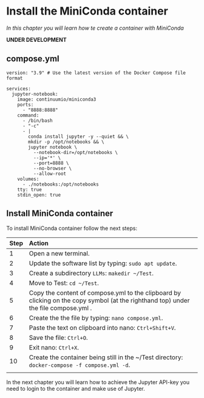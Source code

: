 # Install the MiniConda container

*In this chapter you will learn how te create a container with MiniConda*

**UNDER DEVELOPMENT**

## compose.yml

```
version: "3.9" # Use the latest version of the Docker Compose file format

services:
  jupyter-notebook:
    image: continuumio/miniconda3
    ports:
      - "8888:8888"
    command: 
      - /bin/bash
      - "-c"
      - |
        conda install jupyter -y --quiet && \
        mkdir -p /opt/notebooks && \
        jupyter notebook \
          --notebook-dir=/opt/notebooks \
          --ip='*' \
          --port=8888 \
          --no-browser \
          --allow-root
    volumes:
      - ./notebooks:/opt/notebooks 
    tty: true
    stdin_open: true
```

## Install MiniConda container

To install MiniConda container follow the next steps:

|Step        | Action      |
|:---------- | :---------- |
| 1 | Open a new terminal.|
| 2 | Update the software list by typing: `sudo apt update`. |
| 3 | Create a subdirectory `LLMs`: `makedir ~/Test`. |
| 4 | Move to Test: `cd ~/Test`. |
| 5 | Copy the content of compose.yml to the clipboard by clicking on the copy symbol (at the righthand top) under the file compose.yml . |
| 6 | Create the the file by typing: `nano compose.yml`. |
| 7 | Paste the text on clipboard into nano: `Ctrl+Shift+V`. |
| 8 | Save the file: `Ctrl+O`. |
| 9 | Exit nano: `Ctrl+X`. |
| 10 | Create the container being still in the ~/Test directory: `docker-compose -f compose.yml -d`. |
||

In the next chapter you will learn how to achieve the Jupyter API-key you need to login to the container and make use of Jupyter.